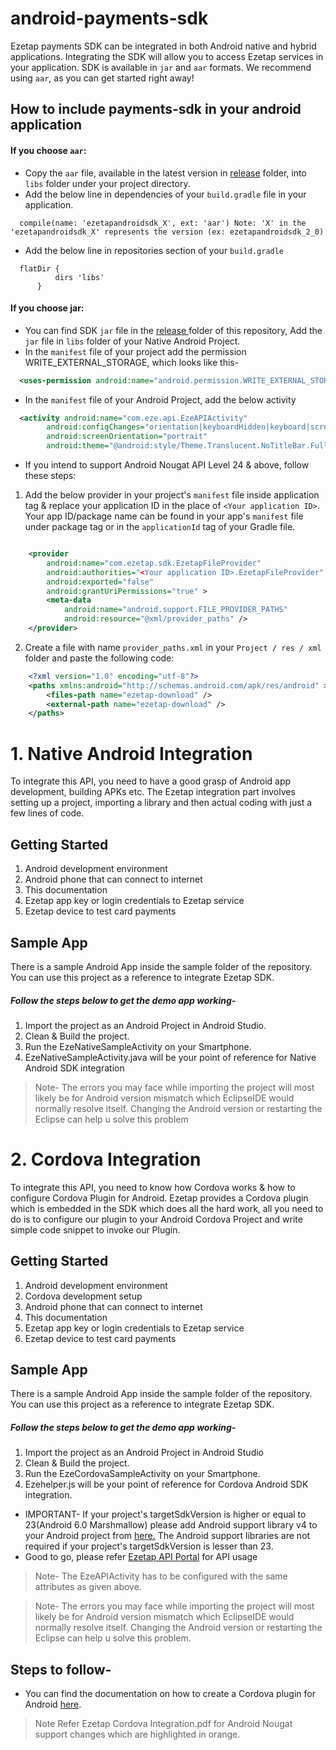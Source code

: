# android-payments-sdk
Ezetap payments SDK can be integrated in both Android native and hybrid applications. Integrating the SDK will allow you to access Ezetap services in your application. SDK is available in 
`jar` and `aar` formats. We recommend using `aar`, as you can get started right away!

## How to include payments-sdk in your android application
#### If you choose `aar`:
* Copy the `aar` file, available in the latest version in <a href=https://github.com/ezetap/android-payments-sdk/tree/master/release>release</a> folder, into `libs` folder under your project directory.
* Add the below line in dependencies of your `build.gradle` file in your application.
```
  compile(name: 'ezetapandroidsdk_X', ext: 'aar') Note: 'X' in the 'ezetapandroidsdk_X' represents the version (ex: ezetapandroidsdk_2_0)
``` 
* Add the below line in repositories section of your `build.gradle`
```
  flatDir {
          dirs 'libs'
      }
```
#### If you choose jar:
* You can find SDK `jar` file in the <a href="https://github.com/ezetap/android-payments-sdk/tree/master/release">release </a> folder of this repository, Add the `jar` file in `libs` folder of your Native Android Project.
* In the `manifest` file of your project add the permission WRITE_EXTERNAL_STORAGE, which looks like this-
```xml
  <uses-permission android:name="android.permission.WRITE_EXTERNAL_STORAGE" />
```
* In the `manifest` file of your Android Project, add the below activity
```xml
  <activity android:name="com.eze.api.EzeAPIActivity"
        android:configChanges="orientation|keyboardHidden|keyboard|screenSize|locale"
        android:screenOrientation="portrait"
        android:theme="@android:style/Theme.Translucent.NoTitleBar.Fullscreen" />
```

* If you intend to support Android Nougat API Level 24 & above, follow these steps: 

1. Add the below provider in your project's `manifest` file inside application tag & replace your application ID in the place of `<Your application ID>`. Your app ID/package name can be found in your app's `manifest` file under package tag or in the `applicationId` tag of your Gradle file.

```xml

	<provider
		android:name="com.ezetap.sdk.EzetapFileProvider"
		android:authorities="<Your application ID>.EzetapFileProvider"
		android:exported="false"
		android:grantUriPermissions="true" >
		<meta-data
			android:name="android.support.FILE_PROVIDER_PATHS"
			android:resource="@xml/provider_paths" />
	</provider>

```

2. Create a file with name `provider_paths.xml` in your `Project / res / xml` folder and paste the following code:

```xml
	<?xml version="1.0" encoding="utf-8"?>
	<paths xmlns:android="http://schemas.android.com/apk/res/android" >
		<files-path name="ezetap-download" />
		<external-path name="ezetap-download" />
	</paths>
```

# 1. Native Android Integration

To integrate this API, you need to have a good grasp of Android app development, building APKs etc. The Ezetap integration part involves setting up a project, importing a library and then actual coding with just a few lines of code.

## Getting Started
1. Android development environment
2. Android phone that can connect to internet
3. This documentation
4. Ezetap app key or login credentials to Ezetap service
5. Ezetap device to test card payments

## Sample App
There is a sample Android App inside the sample folder of the repository. You can use this project as a reference to integrate Ezetap SDK.

##### Follow the steps below to get the demo app working-
1. Import the project as an Android Project in Android Studio.
2. Clean & Build the project.
3. Run the EzeNativeSampleActivity on your Smartphone.
4. EzeNativeSampleActivity.java will be your point of reference for Native Android SDK integration

>Note- The errors you may face while importing the project will most likely be for Android version mismatch which EclipseIDE would normally resolve itself. Changing the Android version or restarting the Eclipse can help u solve this problem


# 2. Cordova Integration

To integrate this API, you need to know how Cordova works & how to configure Cordova Plugin for Android. Ezetap provides a Cordova plugin which is embedded in the SDK which does all the hard work, all you need to do is to configure our plugin to your Android Cordova Project and write simple code snippet to invoke our Plugin.

## Getting Started
1. Android development environment
2. Cordova development setup
3. Android phone that can connect to internet
4. This documentation
5. Ezetap app key or login credentials to Ezetap service
6. Ezetap device to test card payments

## Sample App
There is a sample Android App inside the sample folder of the repository. You can use this project as a reference to integrate Ezetap SDK.

##### Follow the steps below to get the demo app working-
1. Import the project as an Android Project in Android Studio
2. Clean & Build the project.
3. Run the EzeCordovaSampleActivity on your Smartphone.
4. Ezehelper.js will be your point of reference for Cordova Android SDK integration.

* IMPORTANT- If your project's targetSdkVersion is higher or equal to 23(Android 6.0 Marshmallow) please add Android support library v4 to your Android project from <a href="http://developer.android.com/tools/support-library/setup.html">here.</a> The Android support libraries are not required if your project's targetSdkVersion is lesser than 23.
* Good to go, please refer <a href="http://developers.ezetap.com/api/"> Ezetap API Portal</a> for API usage

>Note- The EzeAPIActivity has to be configured with the same attributes as given above.


>Note- The errors you may face while importing the project will most likely be for Android version mismatch which EclipseIDE would normally resolve itself. Changing the Android version or restarting the Eclipse can help u solve this problem.

## Steps to follow-
* You can find the documentation on how to create a Cordova plugin for Android <a href="https://github.com/ezetap/android-payments-sdk/tree/master/docs">here</a>.

>Note Refer Ezetap Cordova Integration.pdf for Android Nougat support changes which are highlighted in orange.

